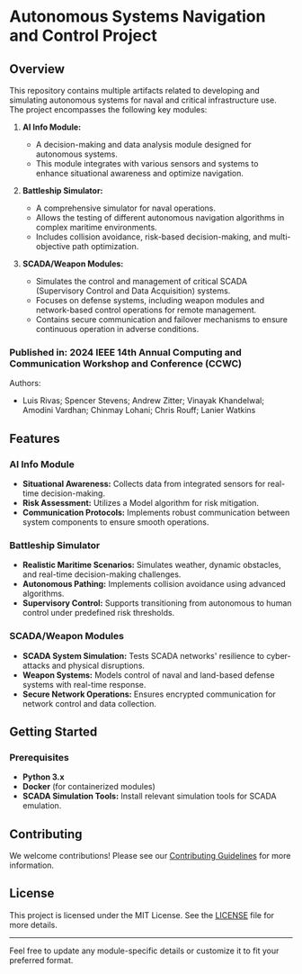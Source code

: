 # Autonomous Systems Navigation and Control Project

## Overview

This repository contains multiple artifacts related to developing and simulating autonomous systems for naval and critical infrastructure use. The project encompasses the following key modules:

1. **AI Info Module:** 
   - A decision-making and data analysis module designed for autonomous systems.
   - This module integrates with various sensors and systems to enhance situational awareness and optimize navigation.
  
2. **Battleship Simulator:**
   - A comprehensive simulator for naval operations.
   - Allows the testing of different autonomous navigation algorithms in complex maritime environments.
   - Includes collision avoidance, risk-based decision-making, and multi-objective path optimization.

3. **SCADA/Weapon Modules:**
   - Simulates the control and management of critical SCADA (Supervisory Control and Data Acquisition) systems.
   - Focuses on defense systems, including weapon modules and network-based control operations for remote management.
   - Contains secure communication and failover mechanisms to ensure continuous operation in adverse conditions.

### Published in: 2024 IEEE 14th Annual Computing and Communication Workshop and Conference (CCWC)
Authors: 
- Luis Rivas; Spencer Stevens; Andrew Zitter; Vinayak Khandelwal; Amodini Vardhan; Chinmay Lohani; Chris Rouff; Lanier Watkins

## Features

### AI Info Module
- **Situational Awareness:** Collects data from integrated sensors for real-time decision-making.
- **Risk Assessment:** Utilizes a Model algorithm for risk mitigation.
- **Communication Protocols:** Implements robust communication between system components to ensure smooth operations.

### Battleship Simulator
- **Realistic Maritime Scenarios:** Simulates weather, dynamic obstacles, and real-time decision-making challenges.
- **Autonomous Pathing:** Implements collision avoidance using advanced algorithms.
- **Supervisory Control:** Supports transitioning from autonomous to human control under predefined risk thresholds.

### SCADA/Weapon Modules
- **SCADA System Simulation:** Tests SCADA networks' resilience to cyber-attacks and physical disruptions.
- **Weapon Systems:** Models control of naval and land-based defense systems with real-time response.
- **Secure Network Operations:** Ensures encrypted communication for network control and data collection.

## Getting Started

### Prerequisites
- **Python 3.x**
- **Docker** (for containerized modules)
- **SCADA Simulation Tools:** Install relevant simulation tools for SCADA emulation.

## Contributing
We welcome contributions! Please see our [Contributing Guidelines](CONTRIBUTING.md) for more information.

## License
This project is licensed under the MIT License. See the [LICENSE](LICENSE) file for more details.

---

Feel free to update any module-specific details or customize it to fit your preferred format.

